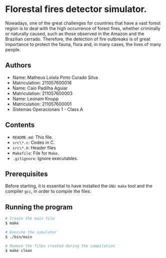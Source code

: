 # Florestal fires detector simulator.
Nowadays, one of the great challenges for countries that have a vast forest region is to deal with the high occurrence of forest fires, whether criminally or naturally caused, such as those observed in the Amazon and the Brazilian cerrado. Therefore, the detection of fire outbreaks is of great importance to protect the fauna, flora and, in many cases, the lives of many people.

## Authors
* Name: Matheus Loiola Pinto Curado Silva
* Matriculation: 211057600016
* Name: Caio Padilha Aguiar
* Matriculation: 211057600003
* Name: Leonam Knupp
* Matriculation: 211057600001
* Sistemas Operacionais 1 - Class A

## Contents
+ `README.md`: This file.
+ `src\*.c`: Codes in C.
+ `src\*.h`: Header files
+ `Makefile`: File for `Make`.
+ `.gitignore`: Ignore executables.

## Prerequisites
Before starting, it is essential to have installed the `GNU make` tool and the compiler `gcc`, in order to compile the files.

## Running the program

```bash
# Create the main file
$ make

# Execute the simulator
$ ./bin/main

# Remove the files created during the compilation
$ make clean
```
